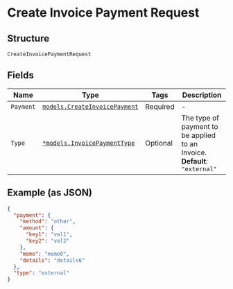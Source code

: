 
# Create Invoice Payment Request

## Structure

`CreateInvoicePaymentRequest`

## Fields

| Name | Type | Tags | Description |
|  --- | --- | --- | --- |
| `Payment` | [`models.CreateInvoicePayment`](../../doc/models/create-invoice-payment.md) | Required | - |
| `Type` | [`*models.InvoicePaymentType`](../../doc/models/invoice-payment-type.md) | Optional | The type of payment to be applied to an Invoice.<br>**Default**: `"external"` |

## Example (as JSON)

```json
{
  "payment": {
    "method": "other",
    "amount": {
      "key1": "val1",
      "key2": "val2"
    },
    "memo": "memo0",
    "details": "details6"
  },
  "type": "external"
}
```

